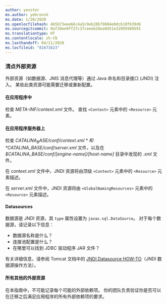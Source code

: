 ```yaml
---
author: yevster
ms.author: yebronsh
ms.date: 1/20/2020
ms.openlocfilehash: 4b5b73eee66c4a5c9eb28b79804e0dc610f639d6
ms.sourcegitcommit: 0af39ee9ff27c37ceeeb28ea9d51e32995989591
ms.translationtype: HT
ms.contentlocale: zh-CN
ms.lasthandoff: 04/21/2020
ms.locfileid: "81671623"
---
```

### <a name="inventory-external-resources"></a>清点外部资源

外部资源（如数据源、JMS 消息代理等）通过 Java 命名和目录接口 (JNDI) 注入。 某些此类资源可能需要迁移或重新配置。

#### <a name="inside-your-application"></a>在应用程序中

检查 *META-INF/context.xml* 文件。 查找 `<Context>` 元素中的 `<Resource>` 元素。

#### <a name="on-the-application-servers"></a>在应用程序服务器上

检查 *$CATALINA_BASE/conf/context.xml* 和 *$CATALINA_BASE/conf/server.xml* 文件，以及在 *$CATALINA_BASE/conf/[engine-name]/[host-name]* 目录中发现的 *.xml* 文件。

在 *context.xml* 文件中，JNDI 资源将由顶级 `<Context>` 元素中的 `<Resource>` 元素描述。

在 *server.xml* 文件中，JNDI 资源将由 `<GlobalNamingResources>` 元素中的 `<Resource>` 元素描述。

#### <a name="datasources"></a>Datasources

数据源是 JNDI 资源，其 `type` 属性设置为 `javax.sql.DataSource`。 对于每个数据源，请记录以下信息：

* 数据源名称是什么？
* 连接池配置是什么？
* 在哪里可以找到 JDBC 驱动程序 JAR 文件？

有关详细信息，请参阅 Tomcat 文档中的 [JNDI Datasource HOW-TO](https://tomcat.apache.org/tomcat-9.0-doc/jndi-datasource-examples-howto.html)（JNDI 数据源操作方法）。

#### <a name="all-other-external-resources"></a>所有其他的外部资源

在本指南中，不可能记录每个可能的外部依赖项。 你的团队负责验证你是否可以在迁移之后满足应用程序的所有外部依赖项的要求。
